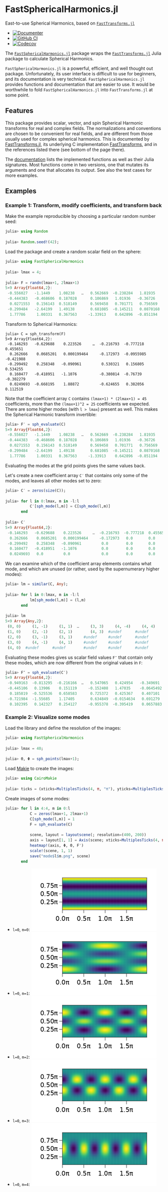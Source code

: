 # FastSphericalHarmonics.jl

East-to-use Spherical Harmonics, based on
[`FastTransforms.jl`](https://github.com/JuliaApproximation/FastTransforms.jl)

* [![Documenter](https://img.shields.io/badge/docs-dev-blue.svg)](https://eschnett.github.io/FastSphericalHarmonics.jl/dev)
* [![GitHub
  CI](https://github.com/eschnett/FastSphericalHarmonics.jl/workflows/CI/badge.svg)](https://github.com/eschnett/FastSphericalHarmonics.jl/actions)
* [![Codecov](https://codecov.io/gh/eschnett/FastSphericalHarmonics.jl/branch/main/graph/badge.svg)](https://codecov.io/gh/eschnett/FastSphericalHarmonics.jl)

The
[`FastSphericalHarmonics.jl`](https://github.com/eschnett/FastSphericalHarmonics.jl)
package wraps the
[`FastTransforms.jl`](https://github.com/JuliaApproximation/FastTransforms.jl)
Julia package to calculate Spherical Harmonics.

`FastSphericalHarmonics.jl` is a powerful, efficient, and well thought
out package. Unfortunately, its user interface is difficult to use for
beginners, and its documentation is very technical.
`FastSphericalHarmonics.jl` provides functions and documentation that
are easier to use. It would be worthwhile to fold
`FastSphericalHarmonics.jl` into `FastTransforms.jl` at some point.

## Features

This package provides scalar, vector, and spin Spherical Harmonic
transforms for real and complex fields. The normalizations and
conventions are chosen to be convenient for real fields, and are
different from those usually used for complex spherical harmonics.
This is documented by
[FastTransforms.jl](https://juliaapproximation.github.io/FastTransforms.jl/stable/),
its underlying C implementation
[FastTransforms](https://mikaelslevinsky.github.io/FastTransforms/),
and in the references listed there (see bottom of the page there).

The
[documentation](https://eschnett.github.io/FastSphericalHarmonics.jl/dev)
lists the implemented functions as well as their Julia signatures.
Most functions come in two versions, one that mutates its arguments
and one that allocates its output. See also the test cases for more
examples.

## Examples

### Example 1: Transform, modify coefficients, and transform back

Make the example reproducible by choosing a particular random number
seed:
```Julia
julia> using Random

julia> Random.seed!(42);
```

Load the package and create a random scalar field on the sphere:
```Julia
julia> using FastSphericalHarmonics

julia> lmax = 4;

julia> F = randn(lmax+1, 2lmax+1)
5×9 Array{Float64,2}:
 -0.556027   -1.1449    1.08238   …   0.562669  -0.238284   1.81935
 -0.444383   -0.468606  0.187028      0.106869   1.01936   -0.36726
  0.0271553   0.156143  0.518149      0.569458   0.701771   0.756569
 -0.299484   -2.64199   1.49138       0.681085  -0.145211   0.0870168
  1.77786     1.00331   0.367563     -1.33913    0.642896  -0.851194
```

Transform to Spherical Harmonics:
```
julia> C = sph_transform(F)
5×9 Array{Float64,2}:
 -0.146293   -0.629688    0.223526     …  -0.216793  -0.777218    0.455651
  0.262666    0.0685201   0.000199464     -0.172973  -0.0955985  -0.421988
 -0.299492    0.258348   -0.090961         0.530321   0.156805    0.534255
  0.160477   -0.418951   -1.1076          -0.380814  -0.76739    -0.302279
  0.0249693  -0.668195    1.88872         -0.624655   0.382056    0.112519
```

Note that the coefficient array `C` contains `(lmax+1) * (2lmax+1) =
45` coefficients, more than the `(lmax+1)^2 = 25` coefficients we
expected. There are some higher modes (with `l > lmax`) present as
well. This makes the Spherical Harmonic transform invertible:
```Julia
julia> F′ = sph_evaluate(C)
5×9 Array{Float64,2}:
 -0.556027   -1.1449    1.08238   …   0.562669  -0.238284   1.81935
 -0.444383   -0.468606  0.187028      0.106869   1.01936   -0.36726
  0.0271553   0.156143  0.518149      0.569458   0.701771   0.756569
 -0.299484   -2.64199   1.49138       0.681085  -0.145211   0.0870168
  1.77786     1.00331   0.367563     -1.33913    0.642896  -0.851194
```
Evaluating the modes at the grid points gives the same values back.

Let's create a new coefficient array `C′` that contains only some of
the modes, and leaves all other modes set to zero:
```Julia
julia> C′ = zeros(size(C));

julia> for l in 0:lmax, m in -l:l
           C′[sph_mode(l,m)] = C[sph_mode(l,m)]
       end

julia> C′
5×9 Array{Float64,2}:
 -0.146293   -0.629688    0.223526     …  -0.216793  -0.777218  0.455651
  0.262666    0.0685201   0.000199464     -0.172973   0.0       0.0
 -0.299492    0.258348   -0.090961         0.0        0.0       0.0
  0.160477   -0.418951   -1.1076           0.0        0.0       0.0
  0.0249693   0.0         0.0              0.0        0.0       0.0
```

We can examine which of the coefficient array elements contains what
mode, and which are unused (or rather, used by the supernumerary
higher modes):
```Julia
julia> lm = similar(C, Any);

julia> for l in 0:lmax, m in -l:l
           lm[sph_mode(l,m)] = (l,m)
       end

julia> lm
5×9 Array{Any,2}:
 (0, 0)     (1, -1)     (1, 1)  …     (3, 3)     (4, -4)     (4, 4)
 (1, 0)     (2, -1)     (2, 1)        (4, 3)  #undef      #undef
 (2, 0)     (3, -1)     (3, 1)     #undef     #undef      #undef
 (3, 0)     (4, -1)     (4, 1)     #undef     #undef      #undef
 (4, 0)  #undef      #undef        #undef     #undef      #undef
```

Evaluating these modes gives us scalar field values `F″` that contain
only these modes, which are now different from the original values in
`F`:
```Julia
julia> F″ = sph_evaluate(C′)
5×9 Array{Float64,2}:
 -0.949163  -0.813295  -0.216166  …   0.547065   0.424954   -0.349691
 -0.445106   0.13906    0.151119     -0.152408   1.47035    -0.0645492
  0.185819  -0.525536   0.658583      0.725372   0.425367    0.407101
 -0.721984  -1.55685    1.17405       0.634849  -0.0154634   0.691279
  0.102395   0.142327   0.254127     -0.955378  -0.395419    0.0657883
```

### Example 2: Visualize some modes

Load the library and define the resolution of the images:
```Julia
julia> using FastSphericalHarmonics

julia> lmax = 40;

julia> Θ, Φ = sph_points(lmax+1);
```

Load [Makie](http://makie.juliaplots.org/stable/) to create the images:
```Julia
julia> using CairoMakie

julia> ticks = (xticks=MultiplesTicks(4, π, "π"), yticks=MultiplesTicks(4, π, "π"));
```

Create images of some modes:
```Julia
julia> for l in 4:4, m in 0:l
           C = zeros(lmax+1, 2lmax+1)
           C[sph_mode(l,m)] = 1
           F = sph_evaluate(C)

           scene, layout = layoutscene(; resolution=(400, 200))
           axis = layout[1, 1] = Axis(scene; xticks=MultiplesTicks(4, π, "π"), yticks=MultiplesTicks(4, π, "π"))
           heatmap!(axis, Φ, Θ, F')
           scale!(scene, 1, 1)
           save("mode$l$m.png", scene)
       end
```

- `l=0`, `m=0`: ![l=4, m=0 mode](https://github.com/eschnett/FastSphericalHarmonics.jl/blob/main/figures/mode40.png)
- `l=0`, `m=1`: ![l=4, m=1 mode](https://github.com/eschnett/FastSphericalHarmonics.jl/blob/main/figures/mode41.png)
- `l=0`, `m=2`: ![l=4, m=2 mode](https://github.com/eschnett/FastSphericalHarmonics.jl/blob/main/figures/mode42.png)
- `l=0`, `m=3`: ![l=4, m=3 mode](https://github.com/eschnett/FastSphericalHarmonics.jl/blob/main/figures/mode43.png)
- `l=0`, `m=4`: ![l=4, m=4 mode](https://github.com/eschnett/FastSphericalHarmonics.jl/blob/main/figures/mode44.png)
